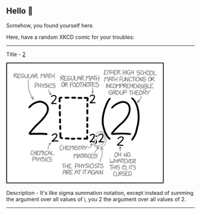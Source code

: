 ## Hello 👀

Somehow, you found yourself here.

Here, have a random XKCD comic for your troubles:

-----------------------------------

Title - [2](https://xkcd.com/2614)

![2](./random_comic.png)

Description - It's like sigma summation notation, except instead of summing the argument over all values of i, you 2 the argument over all values of 2.

-----------------------------------